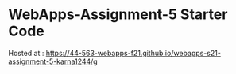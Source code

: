 # WebApps-Assignment-5 Starter Code
Hosted at : https://44-563-webapps-f21.github.io/webapps-s21-assignment-5-karna1244/g
